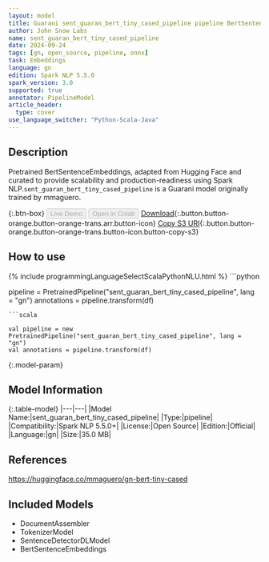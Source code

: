 ```yaml
---
layout: model
title: Guarani sent_guaran_bert_tiny_cased_pipeline pipeline BertSentenceEmbeddings from mmaguero
author: John Snow Labs
name: sent_guaran_bert_tiny_cased_pipeline
date: 2024-09-24
tags: [gn, open_source, pipeline, onnx]
task: Embeddings
language: gn
edition: Spark NLP 5.5.0
spark_version: 3.0
supported: true
annotator: PipelineModel
article_header:
  type: cover
use_language_switcher: "Python-Scala-Java"
---
```


## Description

Pretrained BertSentenceEmbeddings, adapted from Hugging Face and curated to provide scalability and production-readiness using Spark NLP.`sent_guaran_bert_tiny_cased_pipeline` is a Guarani model originally trained by mmaguero.

{:.btn-box}
<button class="button button-orange" disabled>Live Demo</button>
<button class="button button-orange" disabled>Open in Colab</button>
[Download](https://s3.amazonaws.com/auxdata.johnsnowlabs.com/public/models/sent_guaran_bert_tiny_cased_pipeline_gn_5.5.0_3.0_1727157605105.zip){:.button.button-orange.button-orange-trans.arr.button-icon}
[Copy S3 URI](s3://auxdata.johnsnowlabs.com/public/models/sent_guaran_bert_tiny_cased_pipeline_gn_5.5.0_3.0_1727157605105.zip){:.button.button-orange.button-orange-trans.button-icon.button-copy-s3}

## How to use



<div class="tabs-box" markdown="1">
{% include programmingLanguageSelectScalaPythonNLU.html %}
```python

pipeline = PretrainedPipeline("sent_guaran_bert_tiny_cased_pipeline", lang = "gn")
annotations =  pipeline.transform(df)   

```
```scala

val pipeline = new PretrainedPipeline("sent_guaran_bert_tiny_cased_pipeline", lang = "gn")
val annotations = pipeline.transform(df)

```
</div>

{:.model-param}
## Model Information

{:.table-model}
|---|---|
|Model Name:|sent_guaran_bert_tiny_cased_pipeline|
|Type:|pipeline|
|Compatibility:|Spark NLP 5.5.0+|
|License:|Open Source|
|Edition:|Official|
|Language:|gn|
|Size:|35.0 MB|

## References

https://huggingface.co/mmaguero/gn-bert-tiny-cased

## Included Models

- DocumentAssembler
- TokenizerModel
- SentenceDetectorDLModel
- BertSentenceEmbeddings